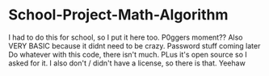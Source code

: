# School-Project-Math-Algorithm
I had to do this for school, so I put it here too. P0ggers moment?? Also VERY BASIC because it didnt need to be crazy. Password stuff coming later
Do whatever with this code, there isn't much. PLus it's open source so I asked for it. I also don't / didn't have a license, so there is that.
Yeehaw
